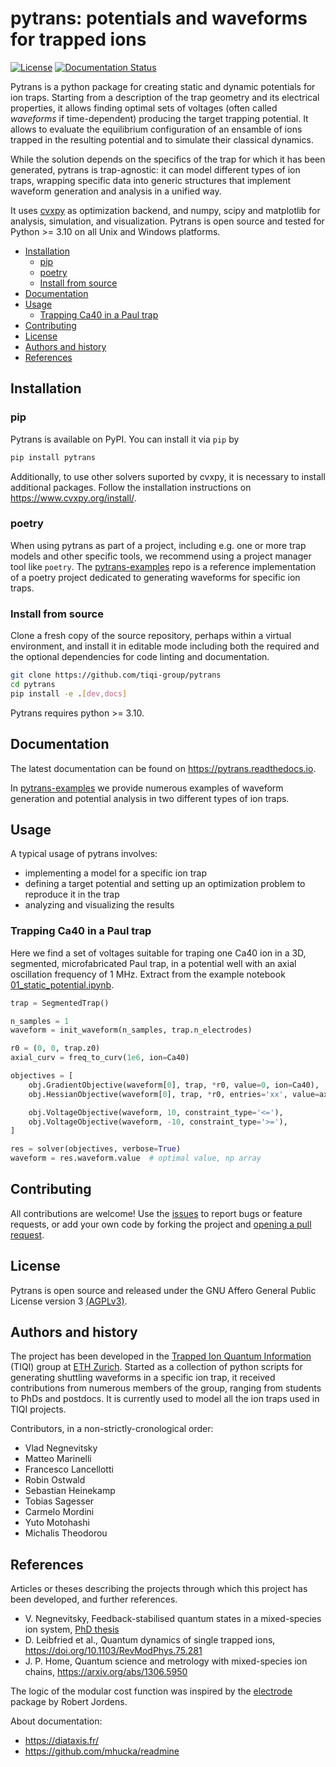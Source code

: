 # pytrans: potentials and waveforms for trapped ions <!-- omit from toc -->

[![License](https://img.shields.io/badge/License-AGPLv3-firebrick.svg?style=flat-square)](https://opensource.org/license/agpl-v3/)
[![Documentation Status](https://readthedocs.org/projects/pytrans/badge/?version=latest)](https://pytrans.readthedocs.io/en/latest/?badge=latest)

Pytrans is a python package for creating static and dynamic potentials for ion traps. Starting from a description of the trap geometry and its electrical properties, it allows finding optimal sets of voltages (often called *waveforms* if time-dependent) producing the target trapping potential. It allows to evaluate the equilibrium configuration of an ensamble of ions trapped in the resulting potential and to simulate their classical dynamics.

While the solution depends on the specifics of the trap for which it has been generated, pytrans is trap-agnostic: it can model different types of ion traps, wrapping specific data into generic structures that implement waveform generation and analysis in a unified way.

It uses [cvxpy](https://www.cvxpy.org/index.html) as optimization backend, and numpy, scipy and matplotlib for analysis, simulation, and visualization. Pytrans is open source and tested for Python >= 3.10 on all Unix and Windows platforms.

- [Installation](#installation)
  - [pip](#pip)
  - [poetry](#poetry)
  - [Install from source](#install-from-source)
- [Documentation](#documentation)
- [Usage](#usage)
  - [Trapping Ca40 in a Paul trap](#trapping-ca40-in-a-paul-trap)
- [Contributing](#contributing)
- [License](#license)
- [Authors and history](#authors-and-history)
- [References](#references)

## Installation

### pip

Pytrans is available on PyPI. You can install it via `pip` by

```bash
pip install pytrans
```

Additionally, to use other solvers suported by cvxpy, it is necessary to install additional packages. Follow the installation instructions on <https://www.cvxpy.org/install/>.

### poetry

When using pytrans as part of a project, including e.g. one or more trap models and other specific tools, we recommend using a project manager tool like `poetry`. The [pytrans-examples](https://github.com/tiqi-group/pytrans-examples) repo is a reference implementation of a poetry project dedicated to generating waveforms for specific ion traps.

### Install from source

Clone a fresh copy of the source repository, perhaps within a virtual environment, and install it in editable mode including both the required and the optional dependencies for code linting and documentation.

```bash
git clone https://github.com/tiqi-group/pytrans
cd pytrans
pip install -e .[dev,docs]
```

Pytrans requires python >= 3.10.

## Documentation

The latest documentation can be found on <https://pytrans.readthedocs.io>.

In [pytrans-examples](https://github.com/tiqi-group/pytrans-examples/tree/main/examples) we provide numerous examples of waveform generation and potential analysis in two different types of ion traps.

## Usage

A typical usage of pytrans involves:

- implementing a model for a specific ion trap
- defining a target potential and setting up an optimization problem to reproduce it in the trap
- analyzing and visualizing the results
  
### Trapping Ca40 in a Paul trap

Here we find a set of voltages suitable for traping one Ca40 ion in a 3D, segmented, microfabricated Paul trap, in a potential well with an axial oscillation frequency of 1 MHz. Extract from the example notebook [01_static_potential.ipynb](https://github.com/tiqi-group/pytrans-examples/tree/main/examples/01_static_potential.ipynb).

```python
trap = SegmentedTrap()

n_samples = 1
waveform = init_waveform(n_samples, trap.n_electrodes)

r0 = (0, 0, trap.z0)
axial_curv = freq_to_curv(1e6, ion=Ca40)

objectives = [
    obj.GradientObjective(waveform[0], trap, *r0, value=0, ion=Ca40),
    obj.HessianObjective(waveform[0], trap, *r0, entries='xx', value=axial_curv, ion=Ca40),

    obj.VoltageObjective(waveform, 10, constraint_type='<='),
    obj.VoltageObjective(waveform, -10, constraint_type='>='),
]

res = solver(objectives, verbose=True)
waveform = res.waveform.value  # optimal value, np array
```

## Contributing

All contributions are welcome! Use the [issues](https://docs.github.com/en/issues/tracking-your-work-with-issues/about-issues) to report bugs or feature requests, or add your own code by forking the project and [opening a pull request](https://docs.github.com/en/get-started/quickstart/contributing-to-projects).

## License

Pytrans is open source and released under the GNU Affero General Public License version 3 [(AGPLv3)](https://opensource.org/license/agpl-v3/).

## Authors and history

The project has been developed in the [Trapped Ion Quantum Information](https://tiqi.ethz.ch/) (TIQI) group at [ETH Zurich](https://ethz.ch/). Started as a collection of python scripts for generating shuttling waveforms in a specific ion trap, it received contributions from numerous members of the group, ranging from students to PhDs and postdocs. It is currently used to model all the ion traps used in TIQI projects.

Contributors, in a non-strictly-cronological order:

- Vlad Negnevitsky
- Matteo Marinelli
- Francesco Lancellotti
- Robin Ostwald
- Sebastian Heinekamp
- Tobias Sagesser
- Carmelo Mordini
- Yuto Motohashi
- Michalis Theodorou

## References

Articles or theses describing the projects through which this project has been developed, and further references.

- V. Negnevitsky, Feedback-stabilised quantum states in a mixed-species ion system, [PhD thesis](https://www.research-collection.ethz.ch/handle/20.500.11850/295923)
- D. Leibfried et al., Quantum dynamics of single trapped ions, <https://doi.org/10.1103/RevModPhys.75.281>
- J. P. Home, Quantum science and metrology with mixed-species ion chains, <https://arxiv.org/abs/1306.5950>

The logic of the modular cost function was inspired by the [electrode](https://github.com/nist-ionstorage/electrode) package by Robert Jordens.

About documentation:

- <https://diataxis.fr/>
- <https://github.com/mhucka/readmine>

